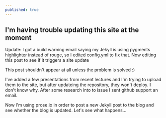 ```yaml
---
published: true
---
```

## I'm having trouble updating this site at the moment

Update: I got a build warning email saying my Jekyll is using pygments highlighter instead of rouge, so I edited config.yml to fix that. Now editing this post to see if it triggers a site update

This post shouldn't appear at all unless the problem is solved :)

I've added a few presentations from recent lectures and I'm trying to upload them to the site, but after updateing the repository, they won't deploy. I don't know why. After some research into to issue I sent github support an email. 

Now I'm using prose.io in order to post a new Jekyll post to the blog and see whether the blog is updated. Let's see what happens...
